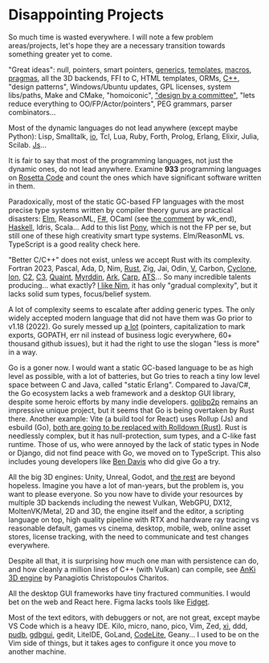 # Disappointing Projects

So much time is wasted everywhere. I will note a few problem areas/projects, let's hope they are a necessary transition towards something greater yet to come.

"Great ideas": null, pointers, smart pointers, [generics](https://nim-lang.org/docs/tut2.html#generics), [templates](https://nim-lang.org/docs/tut2.html#templates), [macros](https://nim-lang.org/docs/tut3.html), [pragmas](https://nim-lang.org/docs/manual.html#pragmas), all the 3D backends, FFI to C, HTML templates, ORMs, [C++](https://yosefk.com/c++fqa/), "design patterns", Windows/Ubuntu updates, GPL licenses, system libs/paths, Make and CMake, "homoiconic", ["design by a committee"](https://en.wikipedia.org/wiki/Design_by_committee), "lets reduce everything to OO/FP/Actor/pointers", PEG grammars, parser combinators...

Most of the dynamic languages do not lead anywhere (except maybe Python): Lisp, Smalltalk, [io](https://iolanguage.org/), Tcl, Lua, Ruby, Forth, Prolog, Erlang, Elixir, Julia, Scilab. [Js](https://www.destroyallsoftware.com/talks/wat)...

It is fair to say that most of the programming languages, not just the dynamic ones, do not lead anywhere. Examine **933** programming languages on [Rosetta Code](https://en.wikipedia.org/wiki/Rosetta_Code) and count the ones which have significant software written in them.

Paradoxically, most of the static GC-based FP languages with the most precise type systems written by compiler theory gurus are practical disasters: [Elm](https://elm-lang.org/news/farewell-to-frp), ReasonML, [F#](https://danielbachler.de/2020/12/23/what-i-wish-i-knew-when-learning-fsharp.html), OCaml (see [the comment](https://news.ycombinator.com/item?id=29581112) by wk_end), [Haskell](https://www.stephendiehl.com/posts/docs.html), Idris, Scala... Add to this list [Pony](https://www.ponylang.io/), which is not the FP per se, but still one of these high creativity smart type systems. Elm/ReasonML vs. TypeScript is a good reality check here.

"Better C/C++" does not exist, unless we accept Rust with its complexity. Fortran 2023, Pascal, Ada, D, Nim, [Rust](https://cosmic.mearie.org/2014/01/periodic-table-of-rust-types/), Zig, Jai, Odin, [V](https://github.com/vlang/v), Carbon, [Cyclone](https://github.com/pippijn/cyclone), [Ion](https://github.com/pervognsen/bitwise/tree/master), [C2](https://github.com/c2lang/), [C3](https://github.com/c3lang/c3c), [Quaint](https://github.com/bbu/quaint-lang), [Myrddin](https://jakob.space/blog/first-impressions-of-the-myrddin-programming-language.html), [Ark](https://github.com/ark-lang/ark), [Carp](https://github.com/carp-lang/Carp), [ATS](https://www.reddit.com/r/ProgrammingLanguages/comments/lf0xuc/ats_programming/)... So many incredible talents producing... what exactly? [I like Nim](https://github.com/aabbtree77/twinpeekz2), it has only "gradual complexity", but it lacks solid sum types, focus/belief system.

A lot of complexity seems to escalate after adding generic types. The only widely accepted modern language that did not have them was Go prior to v1.18 (2022). Go surely messed up [a lot](https://www.reddit.com/r/typescript/comments/15y9tbm/anyone_who_tried_to_like_golang_and_tried_it_many/) (pointers, capitalization to mark exports, GOPATH, err nil instead of business logic everywhere, 60+ thousand github issues), but it had the right to use the slogan "less is more" in a way.

Go is a goner now. I would want a static GC-based language to be as high level as possible, with a lot of batteries, but Go tries to reach a tiny low level space between C and Java, called "static Erlang". Compared to Java/C#, the Go ecosystem lacks a web framework and a desktop GUI library, despite some heroic efforts by many indie developers. [golibp2p](https://libp2p.io/implementations/) remains an impressive unique project, but it seems that Go is being overtaken by Rust there. Another example: Vite (a build tool for React) uses Rollup (Js) and esbuild (Go), [both are going to be replaced with Rolldown (Rust)](https://github.com/vitejs/vite/discussions/7622). Rust is needlessly complex, but it has null-protection, sum types, and a C-like fast runtime. Those of us, who were annoyed by the lack of static types in Node or Django, did not find peace with Go, we moved on to TypeScript. This also includes young developers like [Ben Davis](https://www.youtube.com/channel/UCFvPgPdb_emE_bpMZq6hmJQ) who did give Go a try.

All the big 3D engines: Unity, Unreal, Godot, and [the rest](https://www.youtube.com/@gamefromscratch/videos) are beyond hopeless. Imagine you have a lot of man-years, but the problem is, you want to please everyone. So you now have to divide your resources by multiple 3D backends including the newest Vulkan, WebGPU, DX12, MoltenVK/Metal, 2D and 3D, the engine itself and the editor, a scripting language on top, high quality pipeline with RTX and hardware ray tracing vs reasonable default, games vs cinema, desktop, mobile, web, online asset stores, license tracking, with the need to communicate and test changes everywhere.

Despite all that, it is surprising how much one man with persistence can do, and how cleanly a million lines of C++ (with Vulkan) can compile, see [AnKi 3D engine](https://github.com/godlikepanos/anki-3d-engine) by Panagiotis Christopoulos Charitos.

All the desktop GUI frameworks have tiny fractured communities. I would bet on the web and React here. Figma lacks tools like [Fidget](https://github.com/treeform/fidget).

Most of the text editors, with debuggers or not, are not great, except maybe VS Code which is a heavy IDE. Kilo, micro, nano, pico, Vim, Zed, [xi](https://github.com/xi-editor/xi-editor), ddd, [pudb](https://documen.tician.de/pudb/), [gdbgui](https://www.gdbgui.com/), gedit, LiteIDE, GoLand, [CodeLite](https://github.com/eranif/codelite), Geany... I used to be on the Vim side of things, but it takes ages to configure it once you move to another machine.
